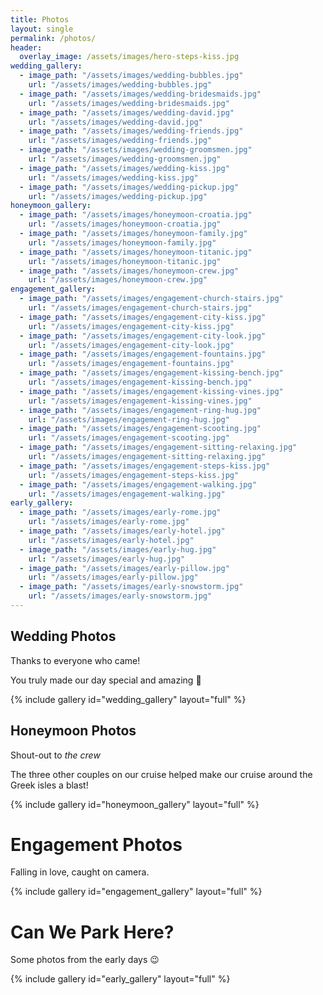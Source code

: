 ```yaml
---
title: Photos
layout: single
permalink: /photos/
header:
  overlay_image: /assets/images/hero-steps-kiss.jpg
wedding_gallery:
  - image_path: "/assets/images/wedding-bubbles.jpg"
    url: "/assets/images/wedding-bubbles.jpg"
  - image_path: "/assets/images/wedding-bridesmaids.jpg"
    url: "/assets/images/wedding-bridesmaids.jpg"
  - image_path: "/assets/images/wedding-david.jpg"
    url: "/assets/images/wedding-david.jpg"
  - image_path: "/assets/images/wedding-friends.jpg"
    url: "/assets/images/wedding-friends.jpg"
  - image_path: "/assets/images/wedding-groomsmen.jpg"
    url: "/assets/images/wedding-groomsmen.jpg"
  - image_path: "/assets/images/wedding-kiss.jpg"
    url: "/assets/images/wedding-kiss.jpg"
  - image_path: "/assets/images/wedding-pickup.jpg"
    url: "/assets/images/wedding-pickup.jpg"
honeymoon_gallery:
  - image_path: "/assets/images/honeymoon-croatia.jpg"
    url: "/assets/images/honeymoon-croatia.jpg"
  - image_path: "/assets/images/honeymoon-family.jpg"
    url: "/assets/images/honeymoon-family.jpg"
  - image_path: "/assets/images/honeymoon-titanic.jpg"
    url: "/assets/images/honeymoon-titanic.jpg"
  - image_path: "/assets/images/honeymoon-crew.jpg"
    url: "/assets/images/honeymoon-crew.jpg"
engagement_gallery:
  - image_path: "/assets/images/engagement-church-stairs.jpg"
    url: "/assets/images/engagement-church-stairs.jpg"
  - image_path: "/assets/images/engagement-city-kiss.jpg"
    url: "/assets/images/engagement-city-kiss.jpg"
  - image_path: "/assets/images/engagement-city-look.jpg"
    url: "/assets/images/engagement-city-look.jpg"
  - image_path: "/assets/images/engagement-fountains.jpg"
    url: "/assets/images/engagement-fountains.jpg"
  - image_path: "/assets/images/engagement-kissing-bench.jpg"
    url: "/assets/images/engagement-kissing-bench.jpg"
  - image_path: "/assets/images/engagement-kissing-vines.jpg"
    url: "/assets/images/engagement-kissing-vines.jpg"
  - image_path: "/assets/images/engagement-ring-hug.jpg"
    url: "/assets/images/engagement-ring-hug.jpg"
  - image_path: "/assets/images/engagement-scooting.jpg"
    url: "/assets/images/engagement-scooting.jpg"
  - image_path: "/assets/images/engagement-sitting-relaxing.jpg"
    url: "/assets/images/engagement-sitting-relaxing.jpg"
  - image_path: "/assets/images/engagement-steps-kiss.jpg"
    url: "/assets/images/engagement-steps-kiss.jpg"
  - image_path: "/assets/images/engagement-walking.jpg"
    url: "/assets/images/engagement-walking.jpg"
early_gallery:
  - image_path: "/assets/images/early-rome.jpg"
    url: "/assets/images/early-rome.jpg"
  - image_path: "/assets/images/early-hotel.jpg"
    url: "/assets/images/early-hotel.jpg"
  - image_path: "/assets/images/early-hug.jpg"
    url: "/assets/images/early-hug.jpg"
  - image_path: "/assets/images/early-pillow.jpg"
    url: "/assets/images/early-pillow.jpg"
  - image_path: "/assets/images/early-snowstorm.jpg"
    url: "/assets/images/early-snowstorm.jpg"
---
```

## Wedding Photos

Thanks to everyone who came!

You truly made our day special and amazing 💖

{% include gallery id="wedding_gallery" layout="full" %}

## Honeymoon Photos

Shout-out to *the crew*

The three other couples on our cruise helped make our cruise around the Greek isles a blast!

{% include  gallery id="honeymoon_gallery" layout="full" %}

# Engagement Photos

Falling in love, caught on camera.

{% include gallery id="engagement_gallery" layout="full" %}

# Can We Park Here?

Some photos from the early days 😉

{% include gallery id="early_gallery" layout="full" %}
